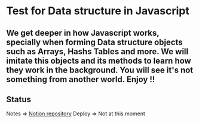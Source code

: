 # Test for Data structure in Javascript
We get deeper in how Javascript works, specially when forming Data structure objects such as Arrays, Hashs Tables and more. We will imitate this objects and its methods to learn how they work in the background. You will see it's not something from another world. Enjoy !!
---

## Status
Notes => [Notion repository](https://www.notion.so/Estructura-de-Datos-1216a2e04c89439998a6305d37a00c8c)
Deploy => Not at this moment
